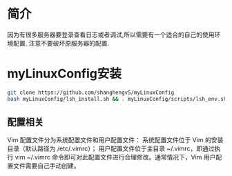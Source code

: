 <!--
 * @Date: 2021-01-14 14:56:52
 * @LastEditors: LiShangHeng
 * @LastEditTime: 2021-01-29 14:05:00
 * @FilePath: /myLinux/README.md
-->

# 简介

因为有很多服务器要登录查看日志或者调试,所以需要有一个适合的自己的使用环境配置.
注意不要破坏原服务器的配置.

# myLinuxConfig安装

```bash
git clone https://github.com/shanghengv5/myLinuxConfig
bash myLinuxConfig/lsh_install.sh && . myLinuxConfig/scripts/lsh_env.sh
```

## 配置相关

Vim 配置文件分为系统配置文件和用户配置文件：
系统配置文件位于 Vim 的安装目录（默认路径为 /etc/.vimrc）；
用户配置文件位于主目录 ~/.vimrc，即通过执行 vim ~/.vimrc 命令即可对此配置文件进行合理修改。通常情况下，Vim 用户配置文件需要自己手动创建。
